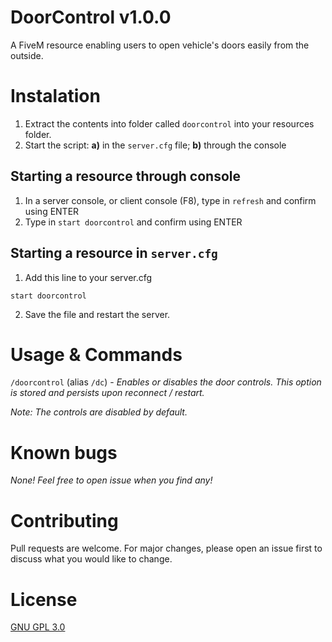 # DoorControl v1.0.0

A FiveM resource enabling users to open vehicle's doors easily from the outside.

# Instalation

1. Extract the contents into folder called `doorcontrol` into your resources folder.
2. Start the script: **a)** in the `server.cfg` file; **b)** through the console

## Starting a resource through console

1. In a server console, or client console (F8), type in `refresh` and confirm using ENTER
2. Type in `start doorcontrol` and confirm using ENTER

## Starting a resource in `server.cfg`
1. Add this line to your server.cfg
```
start doorcontrol
```
2. Save the file and restart the server.

# Usage & Commands

`/doorcontrol` (alias `/dc`) - *Enables or disables the door controls. This option is stored and persists upon reconnect / restart.*

*Note: The controls are disabled by default.*

# Known bugs
*None! Feel free to open issue when you find any!*

# Contributing
Pull requests are welcome. For major changes, please open an issue first to discuss what you would like to change.

# License
[GNU GPL 3.0](https://github.com/gimicze/doorcontrol/blob/main/LICENSE)